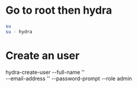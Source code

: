 # Go to root then hydra

```bash
su
su - hydra
```

# Create an user

hydra-create-user <USER> --full-name '<NAME>' \
 --email-address '<EMAIL>' --password-prompt --role admin
